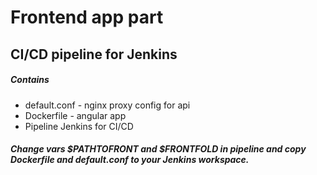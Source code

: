 # Frontend app part 
## CI/CD pipeline for Jenkins 


##### Contains
- default.conf - nginx proxy config for api 
- Dockerfile - angular app
- Pipeline Jenkins for CI/CD

##### Change vars $PATHTOFRONT and $FRONTFOLD in pipeline and copy Dockerfile and default.conf to your Jenkins workspace. 